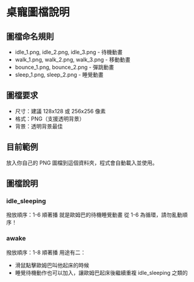 # 桌寵圖檔說明

## 圖檔命名規則
- idle_1.png, idle_2.png, idle_3.png - 待機動畫
- walk_1.png, walk_2.png, walk_3.png - 移動動畫  
- bounce_1.png, bounce_2.png - 彈跳動畫
- sleep_1.png, sleep_2.png - 睡覺動畫

## 圖檔要求
- 尺寸：建議 128x128 或 256x256 像素
- 格式：PNG（支援透明背景）
- 背景：透明背景最佳

## 目前範例
放入你自己的 PNG 圖檔到這個資料夾，程式會自動載入並使用。

## 圖檔說明

### idle_sleeping
撥放順序：1-6 順著播
就是歐姆巴的待機睡覺動畫
從 1-6 為循環，請勿亂動順序！

### awake
撥放順序：1-8 順著播
用途有二：
- 滑鼠點擊歐姆巴叫他起床的時候
- 睡覺待機動作也可以加入，讓歐姆巴起床後繼續重複 idle_sleeping 之類的